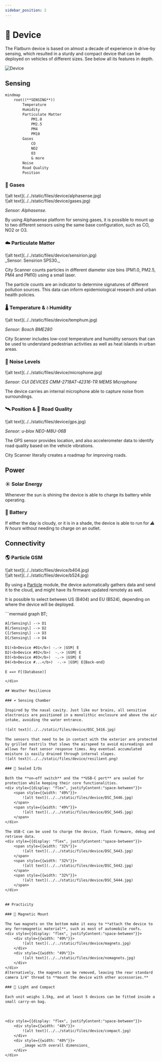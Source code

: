 ```yaml
---
sidebar_position: 2
---
```


# 🧭 Device

The Flatburn device is based on almost a decade of experience in drive-by sensing, which resulted in a sturdy and compact device that can be deployed on vehicles of different sizes. See below all its features in depth.

![Device](@site/static/files/device/device_blind.jpg)

## Sensing


<div style={{textAlign: 'center'}}>

```mermaid
mindmap
    root((**SENSING**))
        Temperature
        Humidity
        Particulate Matter
            PM1.0
            PM2.5
            PM4
            PM10
        Gases
            CO
            NO2
            O3
            & more
        Noise
        Road Quality
        Position
```

</div>

### 💨 Gases

<div style={{display: "flex", justifyContent:"space-between"}}>
    <div style={{width: "49%"}}>
        ![alt text](../../static/files/device/alphasense.jpg)
    </div>
    <div style={{width: "49%"}}>
        ![alt text](../../static/files/device/gases.jpg)
    </div>
</div>


_Sensor: Alphasense._

By using Alphasense platform for sensing gases, it is possible to mount up to two different sensors using the same base configuration, such as CO, NO2 or O3.

### ☁️ Particulate Matter

<!-- ![Particulate Matter](@site/static/files/device/particulate.svg) -->
<div style={{width: "49%"}}>
    ![alt text](../../static/files/device/sensirion.jpg)
</div>
_Sensor: Sensirion SPS30._

City Scanner counts particles in different diameter size bins (PM1.0, PM2.5, PM4 and PM10) using a small laser.

The particle counts are an indicator to determine signatures of different pollution sources. This data can inform epidemiological research and urban health policies.

### 🌡️ Temperature & 💧 Humidity

<!-- ![Temperature & Humidity](@site/static/files/device/temperature.svg) -->

<div style={{display: "flex", justifyContent:"space-between"}}>
    <div style={{width: "49%"}}>
        ![alt text](../../static/files/device/temphum.jpg)
    </div>
</div>

_Sensor: Bosch BME280_

City Scanner includes low-cost temperature and humidity sensors that can be used to understand pedestrian activities as well as heat islands in urban areas.

### 🎤 Noise Levels

<div style={{display: "flex", justifyContent:"space-between"}}>
    <div style={{width: "49%"}}>
        ![alt text](../../static/files/device/microphone.jpg)
    </div>
</div>

_Sensor: CUI DEVICES CMM-2718AT-42316-TR MEMS Microphone_

The device carries an internal microphone able to capture noise from surroundings.

### 🛰️ Position & 🚎 Road Quality

<!-- ![Road Quality](@site/static/files/device/road.svg) -->

<div style={{display: "flex", justifyContent:"space-between"}}>
    <div style={{width: "49%"}}>
        ![alt text](../../static/files/device/gps.jpg)
    </div>
</div>

_Sensor: u-blox NEO-M8U-06B_

The GPS sensor provides location, and also accelerometer data to identify road quality based on the vehicle vibrations.

City Scanner literally creates a roadmap for improving roads.

## Power

### ☀️ Solar Energy

Whenever the sun is shining the device is able to charge its battery while operating.

### 🔋 Battery

If either the day is cloudy, or it is in a shade, the device is able to run for _⚠️ N hours_ without needing to charge on an outlet.

## Connectivity

### 🌎 Particle GSM

<div style={{display: "flex", justifyContent:"space-between"}}>
    <div style={{width: "49%"}}>
        ![alt text](../../static/files/device/b404.jpg)
    </div>
    <div style={{width: "49%"}}>
        ![alt text](../../static/files/device/b524.jpg)
    </div>
</div>

By using a [Particle](https://www.particle.io/) module, the device automatically gathers data and send it to the cloud, and might have its firmware updated remotely as well.

It is possible to select between US (B404) and EU (B524), depending on where the device will be deployed.

<div style={{textAlign: "center"}}>
 ```mermaid
graph BT;

    A[/Sensing\] --> D1
    B[/Sensing\] --> D2
    C[/Sensing\] --> D3
    D[/Sensing\] --> D4

    D1(<b>Device #01</b>) -.-> |GSM| E
    D2(<b>Device #02</b>)  -.-> |GSM| E
    D3(<b>Device #03</b>)  -.-> |GSM| E
    D4(<b>Device #...</b>)  -.-> |GSM| E{Back-end}

    E ==> F[(Database)]

```
</div>

## Weather Resilience

### ☔️ Sensing Chamber

Inspired by the nasal cavity. Just like our brains, all sensitive electronics are positioned in a monolithic enclosure and above the air intake, avoiding the water entrance.

![alt text](../../static/files/device/DSC_5416.jpg)

The sensors that need to be in contact with the exterior are protected by grilled nostrils that slows the airspeed to avoid misreadings and allows for fast sensor response times. Any eventual accumulated moisture is easily drained through internal slopes.
![alt text](../../static/files/device/resilient.png)

### 🤿 Sealed I/Os

Both the **on–off switch** and the **USB-C port** are sealed for protection while keeping their core functionalities.
<div style={{display: "flex", justifyContent:"space-between"}}>
    <span style={{width: "49%"}}>
        ![alt text](../../static/files/device/DSC_5446.jpg)
    </span>
    <span style={{width: "49%"}}>
        ![alt text](../../static/files/device/DSC_5445.jpg)
    </span>
</div>

The USB-C can be used to charge the device, flash firmware, debug and retrieve data.
<div style={{display: "flex", justifyContent:"space-between"}}>
    <span style={{width: "32%"}}>
        ![alt text](../../static/files/device/DSC_5443.jpg)
    </span>
    <span style={{width: "32%"}}>
        ![alt text](../../static/files/device/DSC_5442.jpg)
    </span>
    <span style={{width: "32%"}}>
        ![alt text](../../static/files/device/DSC_5444.jpg)
    </span>
</div>


## Practicity

### 🧲 Magnetic Mount

The two magnets on the bottom make it easy to **attach the device to any ferromagnetic material**, such as most of automobile roofs.
<div style={{display: "flex", justifyContent:"space-between"}}>
    <div style={{width: "49%"}}>
        ![alt text](../../static/files/device/magnets.jpg)
    </div>
    <div style={{width: "49%"}}>
        ![alt text](../../static/files/device/nomagnets.jpg)
    </div>
</div>
Alternatively, the magnets can be removed, leaving the rear standard camera 1/4" thread to **mount the device with other accessories.**

### 💼 Light and Compact

Each unit weighs 1.5kg, and at least 5 devices can be fitted inside a small carry-on bag.



<div style={{display: "flex", justifyContent:"space-between"}}>
    <div style={{width: "48%"}}>
        ![alt text](../../static/files/device/compact.jpg)
    </div>
    <div style={{width: "48%"}}>
        _image with overall dimensions_
    </div>
</div>
